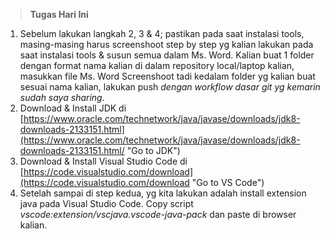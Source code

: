 > **Tugas Hari Ini**

1. Sebelum lakukan langkah 2, 3 & 4; pastikan pada saat instalasi tools, masing-masing harus screenshoot step by step yg kalian lakukan pada saat instalasi tools & susun semua dalam Ms. Word. Kalian buat 1 folder dengan format nama kalian di dalam repository local/laptop kalian, masukkan file Ms. Word Screenshoot tadi kedalam folder yg kalian buat sesuai nama kalian, lakukan push *dengan workflow dasar git yg kemarin sudah saya sharing*. 
2. Download & Install JDK di [https://www.oracle.com/technetwork/java/javase/downloads/jdk8-downloads-2133151.html](https://www.oracle.com/technetwork/java/javase/downloads/jdk8-downloads-2133151.html/ "Go to JDK") 
3. Download & Install Visual Studio Code di [https://code.visualstudio.com/download](https://code.visualstudio.com/download "Go to VS Code") 
4. Setelah sampai di step kedua, yg kita lakukan adalah install extension java pada Visual Studio Code. Copy script *vscode:extension/vscjava.vscode-java-pack* dan paste di browser kalian. 

